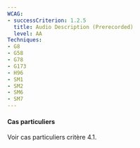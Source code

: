 ```yaml
---
WCAG: 
- successCriterion: 1.2.5
  title: Audio Description (Prerecorded)
  level: AA
Techniques: 
- G8
- G58
- G78
- G173
- H96
- SM1
- SM2
- SM6
- SM7
---
```


#### Cas particuliers

Voir cas particuliers critère 4.1.